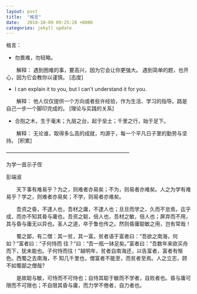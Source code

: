 ```yaml
---
layout: post
title:  "格言"
date:   2018-10-09 09:25:28 +0800
categories: jekyll update
---
```


格言：

* 勿畏难，勿轻略。

　　解释： 
		遇到困难的事，要高兴，因为它会让你更强大。
	    遇到简单的题，也开心，因为它会教你以谨慎。
		[态度]

* I can explain it to you, but I can't understand it for you.

　　解释：
		他人仅仅提供一个方向或者些许经验，作为生活、学习的指导。路是自己一步一个脚印完成的。
		[理论与实践的关系]

* 合抱之木，生于毫末；九层之台，起于垒土；千里之行，始于足下。

　　解释：
		无论谁，取得多么高的成就，均源于，每一个平凡日子里的勤劳与坚持。
		[积累]

————————————————————————


为学一首示子侄

彭端淑 

　　天下事有难易乎？为之，则难者亦易矣；不为，则易者亦难矣。人之为学有难易乎？学之，则难者亦易矣；不学，则易者亦难矣。

　　吾资之昏，不逮人也，吾材之庸，不逮人也；旦旦而学之，久而不怠焉，迄乎成，而亦不知其昏与庸也。吾资之聪，倍人也，吾材之敏，倍人也；屏弃而不用，其与昏与庸无以异也。圣人之道，卒于鲁也传之。然则昏庸聪敏之用，岂有常哉！

　　蜀之鄙，有二僧：其一贫，其一富。贫者语于富者曰：“吾欲之南海，何如？”富者曰：“子何恃而 往？”曰：“吾一瓶一钵足矣。”富者曰：“吾数年来欲买舟而下，犹未能也。子何恃而往！”越明年，贫者自南海还，以告富者，富者有惭色。西蜀之去南海，不 知几千里也，僧富者不能至，而贫者至焉。人之立志，顾不如蜀鄙之僧哉?

　　是故聪与敏，可恃而不可恃也；自恃其聪于敏而不学者，自败者也。昏与庸可限而不可限也；不自限其昏与庸，而力学不倦者，自力者也。
